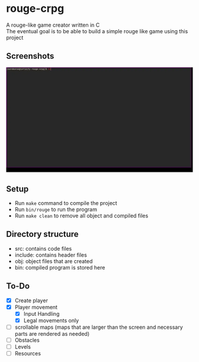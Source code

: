 # rouge-crpg

A rouge-like game creator written in C
<br>
The eventual goal is to be able to build a simple rouge like game using this project

## Screenshots

![Sample Photo](./assets/sample.webp)

## Setup

- Run ```make``` command to compile the project
- Run ```bin/rouge``` to run the program
- Run ```make clean``` to remove all object and compiled files

## Directory structure

- src: contains code files
- include: contains header files
- obj: object files that are created
- bin: compiled program is stored here

## To-Do

- [x] Create player
- [x] Player movement
  - [x] Input Handling
  - [x] Legal movements only
- [ ] scrollable maps (maps that are larger than the screen and necessary parts are rendered as needed)
- [ ] Obstacles
- [ ] Levels
- [ ] Resources
